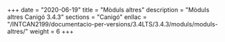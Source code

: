 +++
date        = "2020-06-19"
title       = "Mòduls altres"
description = "Mòduls altres Canigó 3.4.3"
sections    = "Canigó"
enllac		= "/INTCAN2199/documentacio-per-versions/3.4LTS/3.4.3/moduls/moduls-altres/"
weight		= 6
+++
